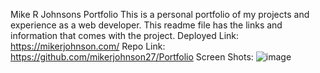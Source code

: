 Mike R Johnsons Portfolio
This is a personal portfolio of my projects and experience as a web developer. This readme file has the links and information that comes with the project.
  Deployed Link: https://mikerjohnson.com/
  Repo Link: https://github.com/mikerjohnson27/Portfolio
  Screen Shots:
![image](https://user-images.githubusercontent.com/101275747/166805642-866888e3-6f34-4c3a-aa4e-bf112b1c2046.png)
